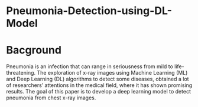 # Pneumonia-Detection-using-DL-Model
# Bacground 
Pneumonia is an infection that can range in seriousness from mild to life-threatening. The exploration of x-ray images using Machine Learning (ML) and Deep Learning (DL) algorithms to detect some diseases, obtained a lot of researchers’ attentions in the medical field, where it has shown promising results. The goal of this paper is to develop a deep learning model to detect pneumonia from chest x-ray images.
